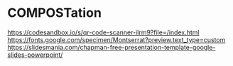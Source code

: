 # COMPOSTation

https://codesandbox.io/s/qr-code-scanner-ilrm9?file=/index.html
https://fonts.google.com/specimen/Montserrat?preview.text_type=custom
https://slidesmania.com/chapman-free-presentation-template-google-slides-powerpoint/
